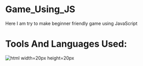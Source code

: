 # Game_Using_JS

Here I am try to make beginner friendly game using JavaScript

# Tools And Languages Used:
![html width=20px height=20px](https://github.com/user-attachments/assets/232e7022-67b8-43f4-b8ed-6d2db3074a33)

